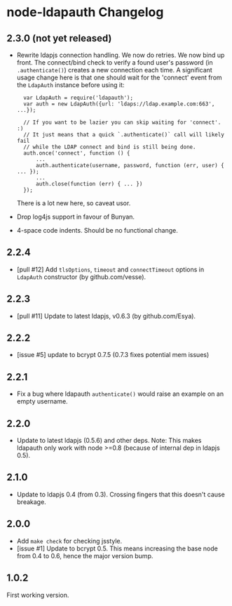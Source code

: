 # node-ldapauth Changelog

## 2.3.0 (not yet released)

- Rewrite ldapjs connection handling. We now do retries. We now bind
  up front. The connect/bind check to verify a found user's password
  (in `.authenticate()`) creates a new connection each time. A significant
  usage change here is that one should wait for the 'connect' event
  from the `LdapAuth` instance before using it:

        var LdapAuth = require('ldapauth');
        var auth = new LdapAuth({url: 'ldaps://ldap.example.com:663', ...});
 
        // If you want to be lazier you can skip waiting for 'connect'. :)
        // It just means that a quick `.authenticate()` call will likely fail
        // while the LDAP connect and bind is still being done.
        auth.once('connect', function () {
            ...
            auth.authenticate(username, password, function (err, user) { ... });
            ...
            auth.close(function (err) { ... })
        });

  There is a lot new here, so caveat usor.

- Drop log4js support in favour of Bunyan.

- 4-space code indents. Should be no functional change.


## 2.2.4

- [pull #12] Add `tlsOptions`, `timeout` and `connectTimeout` options in `LdapAuth`
  constructor (by github.com/vesse).

## 2.2.3

- [pull #11] Update to latest ldapjs, v0.6.3 (by github.com/Esya).


## 2.2.2

- [issue #5] update to bcrypt 0.7.5 (0.7.3 fixes potential mem issues)


## 2.2.1

- Fix a bug where ldapauth `authenticate()` would raise an example on an empty
  username.


## 2.2.0

- Update to latest ldapjs (0.5.6) and other deps.
  Note: This makes ldapauth only work with node >=0.8 (because of internal dep
  in ldapjs 0.5).


## 2.1.0

- Update to ldapjs 0.4 (from 0.3). Crossing fingers that this doesn't cause breakage.


## 2.0.0

- Add `make check` for checking jsstyle.
- [issue #1] Update to bcrypt 0.5. This means increasing the base node from 0.4
  to 0.6, hence the major version bump.


## 1.0.2

First working version.
